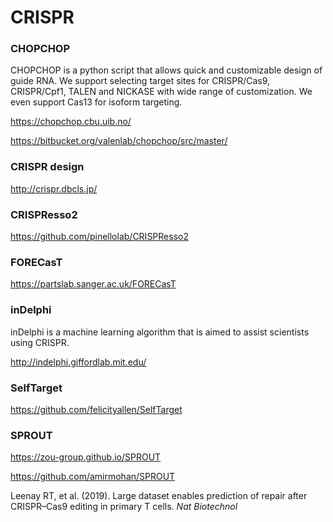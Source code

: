 # CRISPR

### CHOPCHOP

CHOPCHOP is a python script that allows quick and customizable design of guide RNA.
We support selecting target sites for CRISPR/Cas9, CRISPR/Cpf1, TALEN and NICKASE with wide
range of customization. We even support Cas13 for isoform targeting.

https://chopchop.cbu.uib.no/

https://bitbucket.org/valenlab/chopchop/src/master/

### CRISPR design

http://crispr.dbcls.jp/

### CRISPResso2

https://github.com/pinellolab/CRISPResso2

### FORECasT

https://partslab.sanger.ac.uk/FORECasT

### inDelphi

inDelphi is a machine learning algorithm that is aimed to assist scientists using CRISPR.

http://indelphi.giffordlab.mit.edu/

### SelfTarget

https://github.com/felicityallen/SelfTarget

### SPROUT

https://zou-group.github.io/SPROUT

https://github.com/amirmohan/SPROUT

Leenay RT, et al. (2019). Large dataset enables prediction of repair after CRISPR–Cas9 editing in primary T cells. *Nat Biotechnol* 
